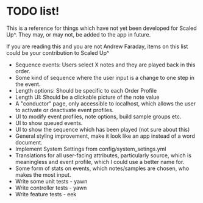 # TODO list!

This is a reference for things which have not yet been developed for Scaled Up^. They may, or may not, be added to the app in future.

If you are reading this and you are not Andrew Faraday, items on this list could be your contribution to Scaled Up^

* Sequence events: Users select X notes and they are played back in this order.
* Some kind of sequence where the user input is a change to one step in the event. 
* Length options: Should be specific to each Order Profile
* Length UI: Should be a clickable picture of the note value
* A "conductor" page, only accessible to localhost, which allows the user to activate or deactivate event profiles.
* UI to modify event profiles, note options, build sample groups etc.
* UI to show queued events.
* UI to show the sequence which has been played (not sure about this)
* General styling improvement, make it look like an app instead of a word document.
* Implement System Settings from config/system_setings.yml
* Translations for all user-facing attributes, particularly source, which is meaningless and event profile, which I could use a better name for.
* Some form of stats on events, which notes/samples are chosen, who makes the most input. 
* Write some unit tests - yawn
* Write controller tests - yawn
* Write feature tests - eek
